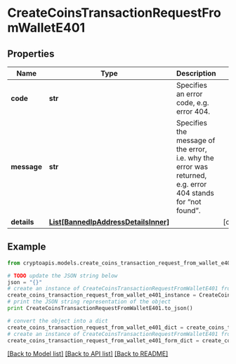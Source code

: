 # CreateCoinsTransactionRequestFromWalletE401


## Properties
Name | Type | Description | Notes
------------ | ------------- | ------------- | -------------
**code** | **str** | Specifies an error code, e.g. error 404. | 
**message** | **str** | Specifies the message of the error, i.e. why the error was returned, e.g. error 404 stands for “not found”. | 
**details** | [**List[BannedIpAddressDetailsInner]**](BannedIpAddressDetailsInner.md) |  | [optional] 

## Example

```python
from cryptoapis.models.create_coins_transaction_request_from_wallet_e401 import CreateCoinsTransactionRequestFromWalletE401

# TODO update the JSON string below
json = "{}"
# create an instance of CreateCoinsTransactionRequestFromWalletE401 from a JSON string
create_coins_transaction_request_from_wallet_e401_instance = CreateCoinsTransactionRequestFromWalletE401.from_json(json)
# print the JSON string representation of the object
print CreateCoinsTransactionRequestFromWalletE401.to_json()

# convert the object into a dict
create_coins_transaction_request_from_wallet_e401_dict = create_coins_transaction_request_from_wallet_e401_instance.to_dict()
# create an instance of CreateCoinsTransactionRequestFromWalletE401 from a dict
create_coins_transaction_request_from_wallet_e401_form_dict = create_coins_transaction_request_from_wallet_e401.from_dict(create_coins_transaction_request_from_wallet_e401_dict)
```
[[Back to Model list]](../README.md#documentation-for-models) [[Back to API list]](../README.md#documentation-for-api-endpoints) [[Back to README]](../README.md)


